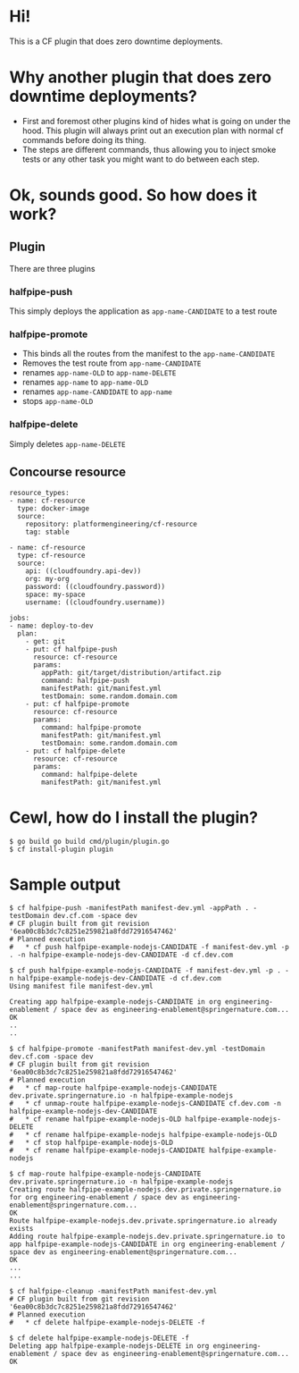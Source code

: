 # Hi!

This is a CF plugin that does zero downtime deployments.

# Why another plugin that does zero downtime deployments?

* First and foremost other plugins kind of hides what is going on under the hood.
 This plugin will always print out an execution plan with normal cf commands before doing its thing.
* The steps are different commands, thus allowing you to inject smoke tests or any other task you might want to do between each step.

# Ok, sounds good. So how does it work?

## Plugin
There are three plugins

### halfpipe-push

This simply deploys the application as `app-name-CANDIDATE` to a test route

### halfpipe-promote

* This binds all the routes from the manifest to the `app-name-CANDIDATE`
* Removes the test route from `app-name-CANDIDATE`
* renames `app-name-OLD` to `app-name-DELETE`
* renames `app-name` to `app-name-OLD` 
* renames `app-name-CANDIDATE` to `app-name`
* stops `app-name-OLD`

### halfpipe-delete

Simply deletes `app-name-DELETE`

## Concourse resource

```
resource_types:
- name: cf-resource
  type: docker-image
  source:
    repository: platformengineering/cf-resource
    tag: stable

- name: cf-resource
  type: cf-resource
  source:
    api: ((cloudfoundry.api-dev))
    org: my-org
    password: ((cloudfoundry.password))
    space: my-space
    username: ((cloudfoundry.username))
    
jobs:
- name: deploy-to-dev
  plan:
    - get: git
    - put: cf halfpipe-push
      resource: cf-resource
      params:
        appPath: git/target/distribution/artifact.zip
        command: halfpipe-push
        manifestPath: git/manifest.yml
        testDomain: some.random.domain.com
    - put: cf halfpipe-promote
      resource: cf-resource
      params:
        command: halfpipe-promote
        manifestPath: git/manifest.yml
        testDomain: some.random.domain.com
    - put: cf halfpipe-delete
      resource: cf-resource
      params:
        command: halfpipe-delete
        manifestPath: git/manifest.yml
```

# Cewl, how do I install the plugin?

```
$ go build go build cmd/plugin/plugin.go
$ cf install-plugin plugin
```

# Sample output
```
$ cf halfpipe-push -manifestPath manifest-dev.yml -appPath . -testDomain dev.cf.com -space dev
# CF plugin built from git revision '6ea00c8b3dc7c8251e259821a8fdd72916547462'
# Planned execution
#	* cf push halfpipe-example-nodejs-CANDIDATE -f manifest-dev.yml -p . -n halfpipe-example-nodejs-dev-CANDIDATE -d cf.dev.com

$ cf push halfpipe-example-nodejs-CANDIDATE -f manifest-dev.yml -p . -n halfpipe-example-nodejs-dev-CANDIDATE -d cf.dev.com
Using manifest file manifest-dev.yml

Creating app halfpipe-example-nodejs-CANDIDATE in org engineering-enablement / space dev as engineering-enablement@springernature.com...
OK
..
..

$ cf halfpipe-promote -manifestPath manifest-dev.yml -testDomain dev.cf.com -space dev
# CF plugin built from git revision '6ea00c8b3dc7c8251e259821a8fdd72916547462'
# Planned execution
#	* cf map-route halfpipe-example-nodejs-CANDIDATE dev.private.springernature.io -n halfpipe-example-nodejs
#	* cf unmap-route halfpipe-example-nodejs-CANDIDATE cf.dev.com -n halfpipe-example-nodejs-dev-CANDIDATE
#	* cf rename halfpipe-example-nodejs-OLD halfpipe-example-nodejs-DELETE
#	* cf rename halfpipe-example-nodejs halfpipe-example-nodejs-OLD
#	* cf stop halfpipe-example-nodejs-OLD
#	* cf rename halfpipe-example-nodejs-CANDIDATE halfpipe-example-nodejs

$ cf map-route halfpipe-example-nodejs-CANDIDATE dev.private.springernature.io -n halfpipe-example-nodejs
Creating route halfpipe-example-nodejs.dev.private.springernature.io for org engineering-enablement / space dev as engineering-enablement@springernature.com...
OK
Route halfpipe-example-nodejs.dev.private.springernature.io already exists
Adding route halfpipe-example-nodejs.dev.private.springernature.io to app halfpipe-example-nodejs-CANDIDATE in org engineering-enablement / space dev as engineering-enablement@springernature.com...
OK
...
...

$ cf halfpipe-cleanup -manifestPath manifest-dev.yml
# CF plugin built from git revision '6ea00c8b3dc7c8251e259821a8fdd72916547462'
# Planned execution
#	* cf delete halfpipe-example-nodejs-DELETE -f

$ cf delete halfpipe-example-nodejs-DELETE -f
Deleting app halfpipe-example-nodejs-DELETE in org engineering-enablement / space dev as engineering-enablement@springernature.com...
OK
```
